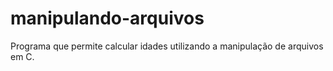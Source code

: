 # manipulando-arquivos
Programa que permite calcular idades utilizando a manipulação de arquivos em C.
